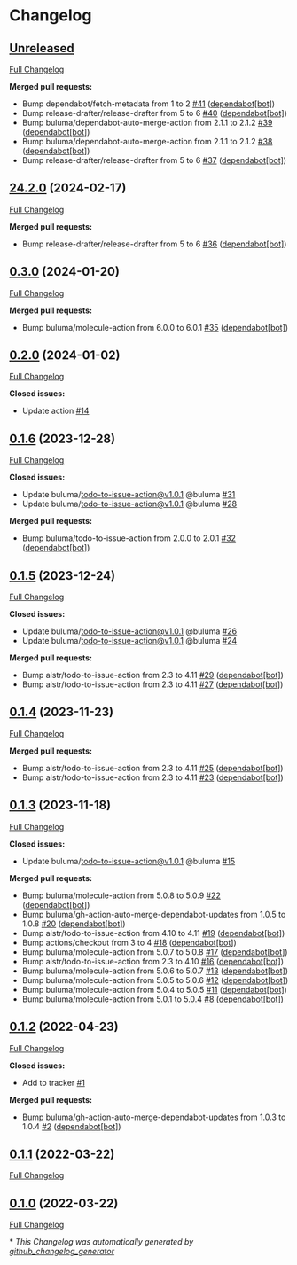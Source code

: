 # Changelog

## [Unreleased](https://github.com/buluma/ansible-role-apache/tree/HEAD)

[Full Changelog](https://github.com/buluma/ansible-role-apache/compare/24.2.0...HEAD)

**Merged pull requests:**

- Bump dependabot/fetch-metadata from 1 to 2 [\#41](https://github.com/buluma/ansible-role-apache/pull/41) ([dependabot[bot]](https://github.com/apps/dependabot))
- Bump release-drafter/release-drafter from 5 to 6 [\#40](https://github.com/buluma/ansible-role-apache/pull/40) ([dependabot[bot]](https://github.com/apps/dependabot))
- Bump buluma/dependabot-auto-merge-action from 2.1.1 to 2.1.2 [\#39](https://github.com/buluma/ansible-role-apache/pull/39) ([dependabot[bot]](https://github.com/apps/dependabot))
- Bump buluma/dependabot-auto-merge-action from 2.1.1 to 2.1.2 [\#38](https://github.com/buluma/ansible-role-apache/pull/38) ([dependabot[bot]](https://github.com/apps/dependabot))
- Bump release-drafter/release-drafter from 5 to 6 [\#37](https://github.com/buluma/ansible-role-apache/pull/37) ([dependabot[bot]](https://github.com/apps/dependabot))

## [24.2.0](https://github.com/buluma/ansible-role-apache/tree/24.2.0) (2024-02-17)

[Full Changelog](https://github.com/buluma/ansible-role-apache/compare/0.3.0...24.2.0)

**Merged pull requests:**

- Bump release-drafter/release-drafter from 5 to 6 [\#36](https://github.com/buluma/ansible-role-apache/pull/36) ([dependabot[bot]](https://github.com/apps/dependabot))

## [0.3.0](https://github.com/buluma/ansible-role-apache/tree/0.3.0) (2024-01-20)

[Full Changelog](https://github.com/buluma/ansible-role-apache/compare/0.2.0...0.3.0)

**Merged pull requests:**

- Bump buluma/molecule-action from 6.0.0 to 6.0.1 [\#35](https://github.com/buluma/ansible-role-apache/pull/35) ([dependabot[bot]](https://github.com/apps/dependabot))

## [0.2.0](https://github.com/buluma/ansible-role-apache/tree/0.2.0) (2024-01-02)

[Full Changelog](https://github.com/buluma/ansible-role-apache/compare/0.1.6...0.2.0)

**Closed issues:**

- Update action [\#14](https://github.com/buluma/ansible-role-apache/issues/14)

## [0.1.6](https://github.com/buluma/ansible-role-apache/tree/0.1.6) (2023-12-28)

[Full Changelog](https://github.com/buluma/ansible-role-apache/compare/0.1.5...0.1.6)

**Closed issues:**

- Update buluma/todo-to-issue-action@v1.0.1 @buluma [\#31](https://github.com/buluma/ansible-role-apache/issues/31)
- Update buluma/todo-to-issue-action@v1.0.1 @buluma [\#28](https://github.com/buluma/ansible-role-apache/issues/28)

**Merged pull requests:**

- Bump buluma/todo-to-issue-action from 2.0.0 to 2.0.1 [\#32](https://github.com/buluma/ansible-role-apache/pull/32) ([dependabot[bot]](https://github.com/apps/dependabot))

## [0.1.5](https://github.com/buluma/ansible-role-apache/tree/0.1.5) (2023-12-24)

[Full Changelog](https://github.com/buluma/ansible-role-apache/compare/0.1.4...0.1.5)

**Closed issues:**

- Update buluma/todo-to-issue-action@v1.0.1 @buluma [\#26](https://github.com/buluma/ansible-role-apache/issues/26)
- Update buluma/todo-to-issue-action@v1.0.1 @buluma [\#24](https://github.com/buluma/ansible-role-apache/issues/24)

**Merged pull requests:**

- Bump alstr/todo-to-issue-action from 2.3 to 4.11 [\#29](https://github.com/buluma/ansible-role-apache/pull/29) ([dependabot[bot]](https://github.com/apps/dependabot))
- Bump alstr/todo-to-issue-action from 2.3 to 4.11 [\#27](https://github.com/buluma/ansible-role-apache/pull/27) ([dependabot[bot]](https://github.com/apps/dependabot))

## [0.1.4](https://github.com/buluma/ansible-role-apache/tree/0.1.4) (2023-11-23)

[Full Changelog](https://github.com/buluma/ansible-role-apache/compare/0.1.3...0.1.4)

**Merged pull requests:**

- Bump alstr/todo-to-issue-action from 2.3 to 4.11 [\#25](https://github.com/buluma/ansible-role-apache/pull/25) ([dependabot[bot]](https://github.com/apps/dependabot))
- Bump alstr/todo-to-issue-action from 2.3 to 4.11 [\#23](https://github.com/buluma/ansible-role-apache/pull/23) ([dependabot[bot]](https://github.com/apps/dependabot))

## [0.1.3](https://github.com/buluma/ansible-role-apache/tree/0.1.3) (2023-11-18)

[Full Changelog](https://github.com/buluma/ansible-role-apache/compare/0.1.2...0.1.3)

**Closed issues:**

- Update buluma/todo-to-issue-action@v1.0.1 @buluma [\#15](https://github.com/buluma/ansible-role-apache/issues/15)

**Merged pull requests:**

- Bump buluma/molecule-action from 5.0.8 to 5.0.9 [\#22](https://github.com/buluma/ansible-role-apache/pull/22) ([dependabot[bot]](https://github.com/apps/dependabot))
- Bump buluma/gh-action-auto-merge-dependabot-updates from 1.0.5 to 1.0.8 [\#20](https://github.com/buluma/ansible-role-apache/pull/20) ([dependabot[bot]](https://github.com/apps/dependabot))
- Bump alstr/todo-to-issue-action from 4.10 to 4.11 [\#19](https://github.com/buluma/ansible-role-apache/pull/19) ([dependabot[bot]](https://github.com/apps/dependabot))
- Bump actions/checkout from 3 to 4 [\#18](https://github.com/buluma/ansible-role-apache/pull/18) ([dependabot[bot]](https://github.com/apps/dependabot))
- Bump buluma/molecule-action from 5.0.7 to 5.0.8 [\#17](https://github.com/buluma/ansible-role-apache/pull/17) ([dependabot[bot]](https://github.com/apps/dependabot))
- Bump alstr/todo-to-issue-action from 2.3 to 4.10 [\#16](https://github.com/buluma/ansible-role-apache/pull/16) ([dependabot[bot]](https://github.com/apps/dependabot))
- Bump buluma/molecule-action from 5.0.6 to 5.0.7 [\#13](https://github.com/buluma/ansible-role-apache/pull/13) ([dependabot[bot]](https://github.com/apps/dependabot))
- Bump buluma/molecule-action from 5.0.5 to 5.0.6 [\#12](https://github.com/buluma/ansible-role-apache/pull/12) ([dependabot[bot]](https://github.com/apps/dependabot))
- Bump buluma/molecule-action from 5.0.4 to 5.0.5 [\#11](https://github.com/buluma/ansible-role-apache/pull/11) ([dependabot[bot]](https://github.com/apps/dependabot))
- Bump buluma/molecule-action from 5.0.1 to 5.0.4 [\#8](https://github.com/buluma/ansible-role-apache/pull/8) ([dependabot[bot]](https://github.com/apps/dependabot))

## [0.1.2](https://github.com/buluma/ansible-role-apache/tree/0.1.2) (2022-04-23)

[Full Changelog](https://github.com/buluma/ansible-role-apache/compare/0.1.1...0.1.2)

**Closed issues:**

- Add to tracker [\#1](https://github.com/buluma/ansible-role-apache/issues/1)

**Merged pull requests:**

- Bump buluma/gh-action-auto-merge-dependabot-updates from 1.0.3 to 1.0.4 [\#2](https://github.com/buluma/ansible-role-apache/pull/2) ([dependabot[bot]](https://github.com/apps/dependabot))

## [0.1.1](https://github.com/buluma/ansible-role-apache/tree/0.1.1) (2022-03-22)

[Full Changelog](https://github.com/buluma/ansible-role-apache/compare/0.1.0...0.1.1)

## [0.1.0](https://github.com/buluma/ansible-role-apache/tree/0.1.0) (2022-03-22)

[Full Changelog](https://github.com/buluma/ansible-role-apache/compare/e365553491a0170f0da78b0fc4885439582ae157...0.1.0)



\* *This Changelog was automatically generated by [github_changelog_generator](https://github.com/github-changelog-generator/github-changelog-generator)*
